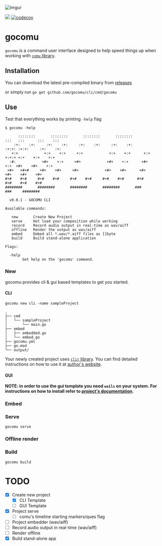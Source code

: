 ![Imgur](https://i.imgur.com/m4yuh20.png)

![](https://github.com/gocomu/cli/workflows/release/badge.svg?branch=master) [![codecov](https://codecov.io/gh/gocomu/cli/branch/master/graph/badge.svg)](https://codecov.io/gh/gocomu/cli)

# gocomu

`gocomu` is a command user interface designed to help speed things up when working with [`comu` library](http://github.com/gocomu/comu).  

## Installation

You can download the latest pre-compiled binary from [releases](https://github.com/gocomu/cli/releases)

or simply run `go get github.com/gocomu/cli/cmd/gocomu`

## Use

Test that everything works by printing `-help` flag

```
$ gocomu -help

      ::::::::       ::::::::       ::::::::       ::::::::         :::   :::      :::    ::: 
    :+:    :+:     :+:    :+:     :+:    :+:     :+:    :+:       :+:+: :+:+:     :+:    :+:  
   +:+            +:+    +:+     +:+            +:+    +:+      +:+ +:+:+ +:+    +:+    +:+   
  :#:            +#+    +:+     +#+            +#+    +:+      +#+  +:+  +#+    +#+    +:+    
 +#+   +#+#     +#+    +#+     +#+            +#+    +#+      +#+       +#+    +#+    +#+     
#+#    #+#     #+#    #+#     #+#    #+#     #+#    #+#      #+#       #+#    #+#    #+#      
########       ########       ########       ########       ###       ###     ########        

  v0.0.1 - GOCOMU CLI

Available commands:

   new       Create New Project 
   serve     Hot load your composition while working
   record    Record audio output in real-time as wav/aiff
   offline   Render the output as wav/aiff 
   embed     Embed all *.wav/*.aiff files as []byte 
   build     Build stand-alone application 

Flags:

  -help
        Get help on the 'gocomu' command.
```

### New

gocomu provides cli & gui based templates to get you started.

#### CLI

`gocomu new cli -name sampleProject`

```
.
├── cmd
│   └── sampleProject
│       └── main.go
├── embed
│   ├── embedded.go
│   └── embed.go
├── gocomu.yml
├── go.mod
└── output/
```

Your newly created project uses [`clir` library](https://github.com/leaanthony/clir). You can find detailed instructions on how to use it at [author's website](https://clir.leaanthony.com/).


#### GUI

**NOTE: in order to use the gui template you need `wails` on your system.
For instructions on how to install refer to [project's documentation](https://github.com/wailsapp/wails#installation).**

### Embed

### Serve

`gocomu serve`


### Offline render

### Build

`gocomu build`


# TODO
- [x] Create new project
  - [x] CLI Template
  - [ ] GUI Template
- [x] Project serve
  - [ ] comu's timeline starting markers/ques flag
- [ ] Project embedder (wav/aiff)
- [ ] Record audio output in real-time (wav/aiff)
- [ ] Render offline
- [x] Build stand-alone app
